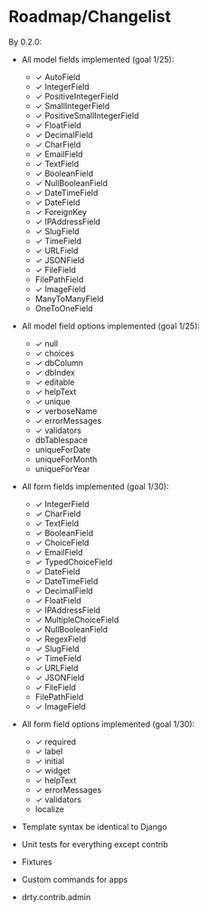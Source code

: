 Roadmap/Changelist
====================================


By 0.2.0:

* All model fields implemented (goal 1/25):
    * ✓ AutoField
    * ✓ IntegerField
    * ✓ PositiveIntegerField
    * ✓ SmallIntegerField
    * ✓ PositiveSmallIntegerField
    * ✓ FloatField
    * ✓ DecimalField
    * ✓ CharField
    * ✓ EmailField
    * ✓ TextField
    * ✓ BooleanField
    * ✓ NullBooleanField
    * ✓ DateTimeField
    * ✓ DateField
    * ✓ ForeignKey
    * ✓ IPAddressField
    * ✓ SlugField
    * ✓ TimeField
    * ✓ URLField
    * ✓ JSONField
    * ✓ FileField
    * FilePathField
    * ✓ ImageField
    * ManyToManyField
    * OneToOneField
 
* All model field options implemented (goal 1/25):
    * ✓ null
    * ✓ choices
    * ✓ dbColumn
    * ✓ dbIndex
    * ✓ editable
    * ✓ helpText
    * ✓ unique
    * ✓ verboseName
    * ✓ errorMessages
    * ✓ validators
    * dbTablespace
    * uniqueForDate
    * uniqueForMonth
    * uniqueForYear

* All form fields implemented (goal 1/30):
    * ✓ IntegerField
    * ✓ CharField
    * ✓ TextField
    * ✓ BooleanField
    * ✓ ChoiceField
    * ✓ EmailField
    * ✓ TypedChoiceField
    * ✓ DateField
    * ✓ DateTimeField
    * ✓ DecimalField
    * ✓ FloatField
    * ✓ IPAddressField
    * ✓ MultipleChoiceField
    * ✓ NullBooleanField
    * ✓ RegexField
    * ✓ SlugField
    * ✓ TimeField
    * ✓ URLField
	* ✓ JSONField
    * ✓ FileField
    * FilePathField
    * ✓ ImageField

* All form field options implemented (goal 1/30):
    * ✓ required
    * ✓ label
    * ✓ initial
    * ✓ widget
    * ✓ helpText
    * ✓ errorMessages
    * ✓ validators
    * localize

* Template syntax be identical to Django
* Unit tests for everything except contrib
* Fixtures
* Custom commands for apps
* drty.contrib.admin